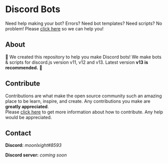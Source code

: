 # Discord Bots

Need help making your bot? Errors? Need bot templates? Need scripts? No problem! Please [click here](https://github.com/nightlxight/discord-bots) so we can help you!

## About

🤖 We created this repository to help you make Discord bots! We make bots & scripts for discord.js version v11, v12 and v13. Latest version **v13 is recommended.** 🤖



## Contribute

Contributions are what make the open source community such an amazing place to be learn, inspire, and create. Any contributions you make are **greatly appreciated**.
<br>
Please [click here](https://github.com/nightlxight/discord-bots#contributing) to get more information about how to contribute. Any help would be appreciated.

## Contact

**Discord:** _moonlxight#8593_

**Discord server:** *coming soon*